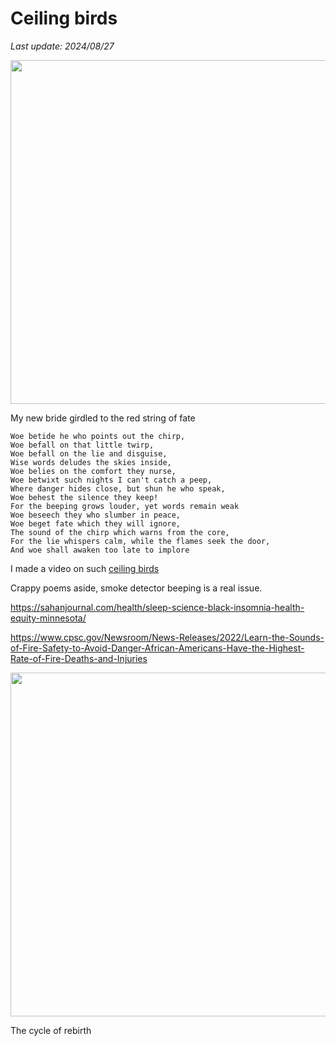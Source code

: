 # Ceiling birds

*Last update: 2024/08/27*

<img src=".pix/smoke_alarm_battery1.avif" style="width:550px; height: auto;">

My new bride girdled to the red string of fate

	Woe betide he who points out the chirp,
	Woe befall on that little twirp,
	Woe befall on the lie and disguise,
	Wise words deludes the skies inside,
	Woe belies on the comfort they nurse,
	Woe betwixt such nights I can't catch a peep,
	Where danger hides close, but shun he who speak,
	Woe behest the silence they keep!
	For the beeping grows louder, yet words remain weak
	Woe beseech they who slumber in peace,
	Woe beget fate which they will ignore,
	The sound of the chirp which warns from the core,
	For the lie whispers calm, while the flames seek the door,
	And woe shall awaken too late to implore

I made a video on such [ceiling birds](https://youtube.com/shorts/bKbdi1G5Oh0?si=UHr-dlNCgKe6NF_M)

Crappy poems aside, smoke detector beeping is a real issue.

https://sahanjournal.com/health/sleep-science-black-insomnia-health-equity-minnesota/

https://www.cpsc.gov/Newsroom/News-Releases/2022/Learn-the-Sounds-of-Fire-Safety-to-Avoid-Danger-African-Americans-Have-the-Highest-Rate-of-Fire-Deaths-and-Injuries

<img src=".pix/smoke_alarm_battery2.avif" style="width:550px; height: auto;">

The cycle of rebirth


